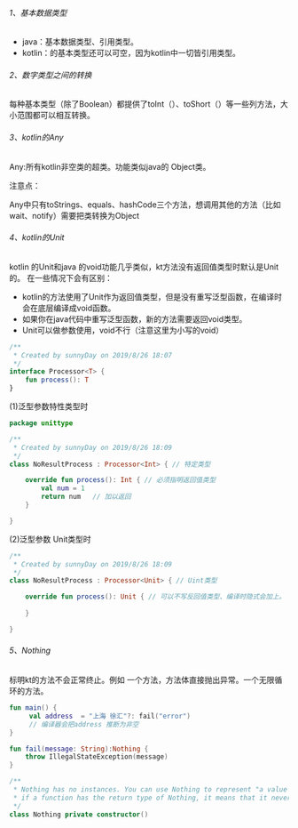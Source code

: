 ###### 1、基本数据类型

- java：基本数据类型、引用类型。
- kotlin：的基本类型还可以可空，因为kotlin中一切皆引用类型。



###### 2、数字类型之间的转换

每种基本类型（除了Boolean）都提供了toInt（）、toShort（）等一些列方法，大小范围都可以相互转换。



###### 3、kotlin的Any

Any:所有kotlin非空类的超类。功能类似java的 Object类。  

注意点：

Any中只有toStrings、equals、hashCode三个方法，想调用其他的方法（比如wait、notify）需要把类转换为Object

###### 4、kotlin的Unit
kotlin 的Unit和java 的void功能几乎类似，kt方法没有返回值类型时默认是Unit的。
在一些情况下会有区别：

- kotlin的方法使用了Unit作为返回值类型，但是没有重写泛型函数，在编译时会在底层编译成void函数。
- 如果你在java代码中重写泛型函数，新的方法需要返回void类型。
- Unit可以做参数使用，void不行（注意这里为小写的void）

```kotlin
/**
 * Created by sunnyDay on 2019/8/26 18:07
 */
interface Processor<T> {
    fun process(): T
}
```

(1)泛型参数特性类型时

```kotlin
package unittype

/**
 * Created by sunnyDay on 2019/8/26 18:09
 */
class NoResultProcess : Processor<Int> { // 特定类型

    override fun process(): Int { // 必须指明返回值类型
        val num = 1
        return num   // 加以返回
    }

}
```

(2)泛型参数 Unit类型时

```kotlin
/**
 * Created by sunnyDay on 2019/8/26 18:09
 */
class NoResultProcess : Processor<Unit> { // Uint类型

    override fun process(): Unit { // 可以不写反回值类型、编译时隐式会加上。
        
    }

}
```

###### 5、Nothing

标明kt的方法不会正常终止。例如 一个方法，方法体直接抛出异常。一个无限循环的方法。

```kotlin
fun main() {
     val address  = "上海 徐汇"?: fail("error")
     // 编译器会把address 推断为非空
}

fun fail(message: String):Nothing {
    throw IllegalStateException(message)
}
```

```kotlin
/**
 * Nothing has no instances. You can use Nothing to represent "a value that never exists": for example,
 * if a function has the return type of Nothing, it means that it never returns (always throws an exception).
 */
class Nothing private constructor()
```



